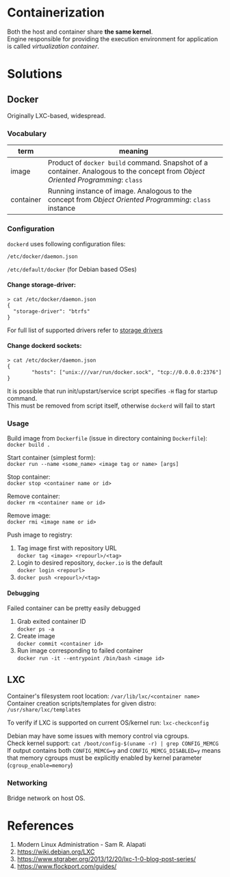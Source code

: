 # Containerization
Both the host and container share **the same kernel**.  
Engine responsible for providing the execution environment for application is called _virtualization container_. 

# Solutions

## Docker
Originally LXC-based, widespread.
### Vocabulary
| term | meaning |
|-|-|
| image | Product of `docker build` command. Snapshot of a container. Analogous to the concept from _Object Oriented Programming_: `class` |
| container | Running instance of image. Analogous to the concept from _Object Oriented Programming_: `class` instance |

### Configuration
`dockerd` uses following configuration files:

`/etc/docker/daemon.json`

`/etc/default/docker` (for Debian based OSes)

#### Change storage-driver:
```
> cat /etc/docker/daemon.json
{
  "storage-driver": "btrfs"
}
```
For full list of supported drivers refer to [storage drivers](https://docs.docker.com/engine/userguide/storagedriver/selectadriver/)

#### Change dockerd sockets:
```
> cat /etc/docker/daemon.json
{
        "hosts": ["unix:///var/run/docker.sock", "tcp://0.0.0.0:2376"]
}
```
It is possible that run init/upstart/service script specifies `-H` flag for startup command.  
This must be removed from script itself, otherwise `dockerd` will fail to start

### Usage
Build image from `Dockerfile` (issue in directory containing `Dockerfile`):  
`docker build .`

Start container (simplest form):  
`docker run --name <some_name> <image tag or name> [args]`

Stop container:  
`docker stop <container name or id>`

Remove container:  
`docker rm <container name or id>`

Remove image:  
`docker rmi <image name or id>`

Push image to registry:
1. Tag image first with repository URL  
`docker tag <image> <repourl>/<tag>` 
2. Login to desired repository, `docker.io` is the default  
`docker login <repourl>` 
3. `docker push <repourl>/<tag>`

#### Debugging
Failed container can be pretty easily debugged
1. Grab exited container ID  
`docker ps -a`
2. Create image  
`docker commit <container id>`
3. Run image corresponding to failed container  
`docker run -it --entrypoint /bin/bash <image id>`

## LXC
Container's filesystem root location: `/var/lib/lxc/<container name>`  
Container creation scripts/templates for given distro: `/usr/share/lxc/templates`

To verify if LXC is supported on current OS/kernel run: `lxc-checkconfig`

Debian may have some issues with memory control via cgroups.  
Check kernel support: `cat /boot/config-$(uname -r) | grep CONFIG_MEMCG`  
If output contains both `CONFIG_MEMCG=y` and `CONFIG_MEMCG_DISABLED=y` means that memory cgroups must be explicitly enabled by kernel parameter (`cgroup_enable=memory`)

### Networking
Bridge network on host OS.


# References
 1. Modern Linux Administration - Sam R. Alapati
 2. https://wiki.debian.org/LXC
 3. https://www.stgraber.org/2013/12/20/lxc-1-0-blog-post-series/
 4. https://www.flockport.com/guides/